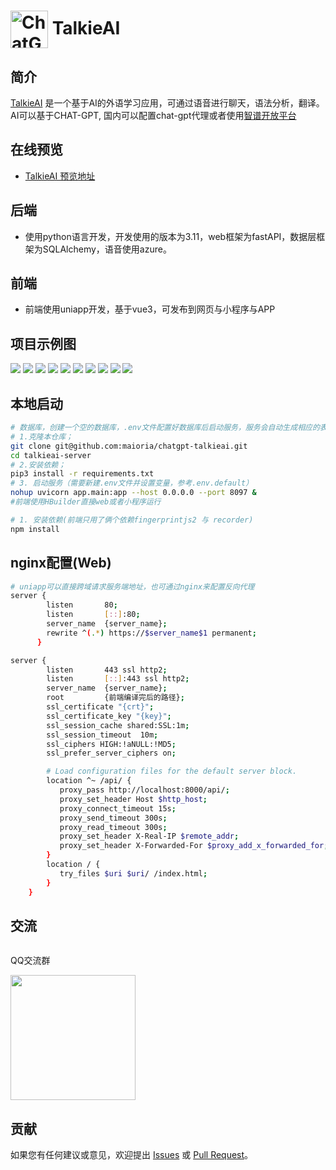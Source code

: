 # <img src="https://qiniu.prejade.com/1597936949107363840/talkie/icon.png" width="60px" align="center" alt="ChatGPT-TalkieAI icon"> TalkieAI

## 简介
[TalkieAI](https://github.com/maioria/chatgpt-talkieai) 是一个基于AI的外语学习应用，可通过语音进行聊天，语法分析，翻译。
AI可以基于CHAT-GPT, 国内可以配置chat-gpt代理或者使用[智谱开放平台](https://open.bigmodel.cn/)
## 在线预览

- [TalkieAI 预览地址](https://talkie.prejade.com/)

## 后端
- 使用python语言开发，开发使用的版本为3.11，web框架为fastAPI，数据层框架为SQLAlchemy，语音使用azure。
## 前端
- 前端使用uniapp开发，基于vue3，可发布到网页与小程序与APP

## 项目示例图
![](https://qiniu.prejade.com/1597936949107363840/talkie/example_2.0/login.jpg)
![](https://qiniu.prejade.com/1597936949107363840/talkie/example_2.0/switch-roles.jpg)
![](https://qiniu.prejade.com/1597936949107363840/talkie/example_2.0/index.jpg)
![](https://qiniu.prejade.com/1597936949107363840/talkie/example_2.0/topic-detail.jpg)
![](https://qiniu.prejade.com/1597936949107363840/talkie/example_2.0/chat.jpg)
![](https://qiniu.prejade.com/1597936949107363840/talkie/example_2.0/chat-settings.jpg)
![](https://qiniu.prejade.com/1597936949107363840/talkie/example_2.0/chat-prompt.jpg)
![](https://qiniu.prejade.com/1597936949107363840/talkie/example_2.0/pronunciation.jpg)
![](https://qiniu.prejade.com/1597936949107363840/talkie/example_2.0/select-language.jpg)
![](https://qiniu.prejade.com/1597936949107363840/talkie/example_2.0/my.jpg)
## 本地启动
```bash
# 数据库，创建一个空的数据库，.env文件配置好数据库后启动服务，服务会自动生成相应的表，并且加载默认数据
# 1.克隆本仓库；
git clone git@github.com:maioria/chatgpt-talkieai.git
cd talkieai-server
# 2.安装依赖；
pip3 install -r requirements.txt
# 3. 启动服务（需要新建.env文件并设置变量，参考.env.default）
nohup uvicorn app.main:app --host 0.0.0.0 --port 8097 &
#前端使用HBuilder直接web或者小程序运行

# 1. 安装依赖(前端只用了俩个依赖fingerprintjs2 与 recorder)
npm install
```

## nginx配置(Web)
```bash
# uniapp可以直接跨域请求服务端地址，也可通过nginx来配置反向代理
server {
        listen       80;
        listen       [::]:80;
        server_name  {server_name};
        rewrite ^(.*) https://$server_name$1 permanent;
      }

server {
        listen       443 ssl http2;
        listen       [::]:443 ssl http2;
        server_name  {server_name};
        root         {前端编译完后的路径};
        ssl_certificate "{crt}";
        ssl_certificate_key "{key}";
        ssl_session_cache shared:SSL:1m;
        ssl_session_timeout  10m;
        ssl_ciphers HIGH:!aNULL:!MD5;
        ssl_prefer_server_ciphers on;

        # Load configuration files for the default server block.
        location ^~ /api/ {
           proxy_pass http://localhost:8000/api/;
           proxy_set_header Host $http_host;
           proxy_connect_timeout 15s;
           proxy_send_timeout 300s;
           proxy_read_timeout 300s;
           proxy_set_header X-Real-IP $remote_addr;
           proxy_set_header X-Forwarded-For $proxy_add_x_forwarded_for;
        }
        location / {
           try_files $uri $uri/ /index.html;
        }
    }
```
## 交流
  <div style="display:flex;">
  	<div style="padding-right:24px;">
  		<p>QQ交流群</p>
      <img src="https://qiniu.prejade.com/1597936949107363840/talkie/WechatIMG158.jpg" style="width:200px" />
  	</div>
  </div>

## 贡献
如果您有任何建议或意见，欢迎提出 [Issues](https://github.com/maioria/chatgpt-talkieai/issues) 或 [ Pull Request](https://github.com/maioria/chatgpt-talkieai/pulls)。
